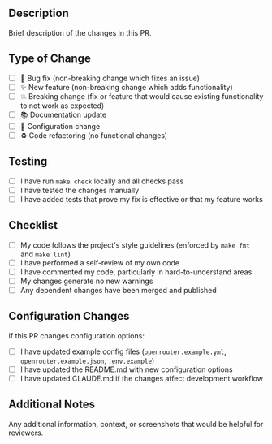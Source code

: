 ## Description

Brief description of the changes in this PR.

## Type of Change

- [ ] 🐛 Bug fix (non-breaking change which fixes an issue)
- [ ] ✨ New feature (non-breaking change which adds functionality)  
- [ ] 💥 Breaking change (fix or feature that would cause existing functionality to not work as expected)
- [ ] 📚 Documentation update
- [ ] 🔧 Configuration change
- [ ] ♻️ Code refactoring (no functional changes)

## Testing

- [ ] I have run `make check` locally and all checks pass
- [ ] I have tested the changes manually
- [ ] I have added tests that prove my fix is effective or that my feature works

## Checklist

- [ ] My code follows the project's style guidelines (enforced by `make fmt` and `make lint`)
- [ ] I have performed a self-review of my own code
- [ ] I have commented my code, particularly in hard-to-understand areas
- [ ] My changes generate no new warnings
- [ ] Any dependent changes have been merged and published

## Configuration Changes

If this PR changes configuration options:

- [ ] I have updated example config files (`openrouter.example.yml`, `openrouter.example.json`, `.env.example`)
- [ ] I have updated the README.md with new configuration options
- [ ] I have updated CLAUDE.md if the changes affect development workflow

## Additional Notes

Any additional information, context, or screenshots that would be helpful for reviewers.